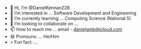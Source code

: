 - 👋 Hi, I’m @DanielKennan228
- 👀 I’m interested in ... Software Development and Engineering
- 🌱 I’m currently learning ... Computing Science (National 5)
- 💞️ I’m looking to collaborate on ...
- 📫 How to reach me ... email - danielgmk@icloud.com
- 😄 Pronouns: ... He/Him
- ⚡ Fun fact: ...

<!---
DanielKennan228/DanielKennan228 is a ✨ special ✨ repository because its `README.md` (this file) appears on your GitHub profile.
You can click the Preview link to take a look at your changes.
--->
